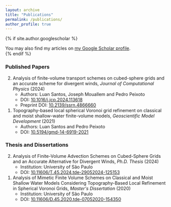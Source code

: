 ```yaml
---
layout: archive
title: "Publications"
permalink: /publications/
author_profile: true
---
```


{% if site.author.googlescholar %}
  <div class="wordwrap">You may also find my articles on <a href="{{site.author.googlescholar}}">my Google Scholar profile</a>.</div>
{% endif %}

<!-- 
### Papers in Review
<ol reversed>
  <li> Analysis of finite-volume transport schemes on cubed-sphere grids and an accurate scheme for divergent winds, Accepted at the <em>Journal of Computational Physics</em> (2024)
    <ul>
    <li> Authors: Luan Santos, Joseph Mouallem and Pedro Peixoto</li>
    <li> DOI: <a href="https://doi.org/10.1016/j.jcp.2024.113618">10.1016/j.jcp.2024.113618 </a></li>
    <li> Preprint DOI: <a href="http://dx.doi.org/10.2139/ssrn.4866660">10.2139/ssrn.4866660 </a></li>
    </ul>
  </li>
</ol>
-->


### Published Papers
<ol reversed>
  <li> Analysis of finite-volume transport schemes on cubed-sphere grids and an accurate scheme for divergent winds, <em>Journal of Computational Physics</em> (2024)
    <ul>
    <li> Authors: Luan Santos, Joseph Mouallem and Pedro Peixoto</li>
    <li> DOI: <a href="https://doi.org/10.1016/j.jcp.2024.113618">10.1016/j.jcp.2024.113618 </a></li>
    <li> Preprint DOI: <a href="http://dx.doi.org/10.2139/ssrn.4866660">10.2139/ssrn.4866660 </a></li>
    </ul>
  </li>

  <li>  Topography-based local spherical Voronoi grid refinement on classical and moist shallow-water finite-volume models,  <em>Geoscientific Model Development</em> (2021)
    <ul>
    <li> Authors: Luan Santos and Pedro Peixoto</li>
    <li> DOI: <a href="https://doi.org/10.5194/gmd-14-6919-2021">10.5194/gmd-14-6919-2021 </a></li>
    </ul>
  </li>

</ol>

### Thesis and Dissertations
<ol reversed>
  <li> Analysis of Finite-Volume Advection Schemes on Cubed-Sphere Grids and an Accurate Alternative for Divergent Winds, <em>Ph.D. Thesis</em> (2024)
    <ul>
      <li>Institution: University of São Paulo</li>
      <li>DOI: <a href="https://doi.org/10.11606/T.45.2024.tde-29052024-125153">10.11606/T.45.2024.tde-29052024-125153</a></li>
    </ul>
  </li>

  <li> Analysis of Mimetic Finite Volume Schemes on Classical and Moist Shallow Water Models Considering Topography-Based Local Refinement in Spherical Voronoi Grids, <em>Master's Dissertation</em> (2020)
    <ul>
      <li>Institution: University of São Paulo</li>
      <li>DOI: <a href="https://doi.org/10.11606/D.45.2020.tde-07052020-154350">10.11606/D.45.2020.tde-07052020-154350</a></li>
    </ul>
  </li>
</ol>
